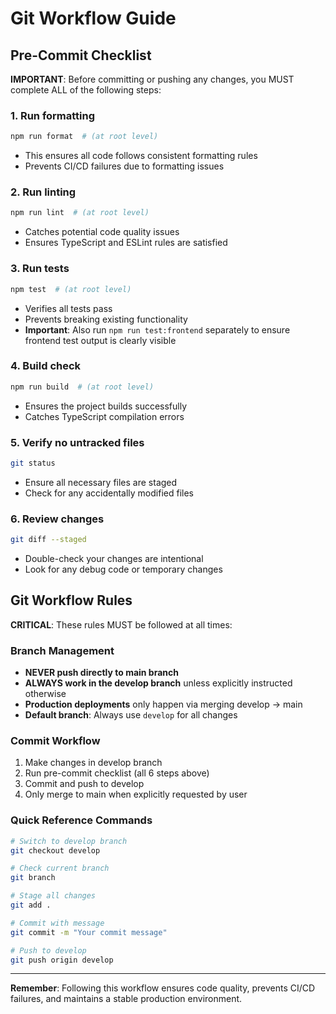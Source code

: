 # Git Workflow Guide

## Pre-Commit Checklist

**IMPORTANT**: Before committing or pushing any changes, you MUST complete ALL of the following steps:

### 1. Run formatting

```bash
npm run format  # (at root level)
```

- This ensures all code follows consistent formatting rules
- Prevents CI/CD failures due to formatting issues

### 2. Run linting

```bash
npm run lint  # (at root level)
```

- Catches potential code quality issues
- Ensures TypeScript and ESLint rules are satisfied

### 3. Run tests

```bash
npm test  # (at root level)
```

- Verifies all tests pass
- Prevents breaking existing functionality
- **Important**: Also run `npm run test:frontend` separately to ensure frontend test output is clearly visible

### 4. Build check

```bash
npm run build  # (at root level)
```

- Ensures the project builds successfully
- Catches TypeScript compilation errors

### 5. Verify no untracked files

```bash
git status
```

- Ensure all necessary files are staged
- Check for any accidentally modified files

### 6. Review changes

```bash
git diff --staged
```

- Double-check your changes are intentional
- Look for any debug code or temporary changes

## Git Workflow Rules

**CRITICAL**: These rules MUST be followed at all times:

### Branch Management

- **NEVER push directly to main branch**
- **ALWAYS work in the develop branch** unless explicitly instructed otherwise
- **Production deployments** only happen via merging develop → main
- **Default branch**: Always use `develop` for all changes

### Commit Workflow

1. Make changes in develop branch
2. Run pre-commit checklist (all 6 steps above)
3. Commit and push to develop
4. Only merge to main when explicitly requested by user

### Quick Reference Commands

```bash
# Switch to develop branch
git checkout develop

# Check current branch
git branch

# Stage all changes
git add .

# Commit with message
git commit -m "Your commit message"

# Push to develop
git push origin develop
```

---

**Remember**: Following this workflow ensures code quality, prevents CI/CD failures, and maintains a stable production environment.
